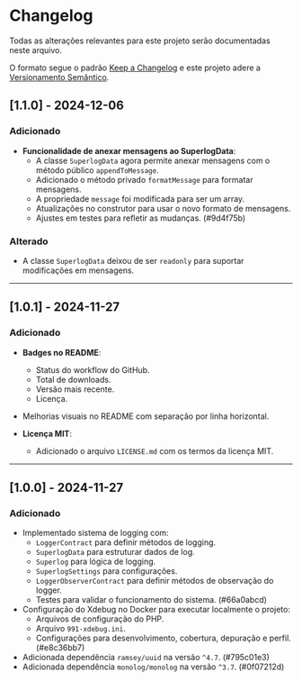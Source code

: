 # Changelog

Todas as alterações relevantes para este projeto serão documentadas neste arquivo.

O formato segue o padrão [Keep a Changelog](http://keepachangelog.com/) e este projeto adere a [Versionamento Semântico](http://semver.org/).

## [1.1.0] - 2024-12-06
### Adicionado
- **Funcionalidade de anexar mensagens ao SuperlogData**:
  - A classe `SuperlogData` agora permite anexar mensagens com o método público `appendToMessage`.
  - Adicionado o método privado `formatMessage` para formatar mensagens.
  - A propriedade `message` foi modificada para ser um array.
  - Atualizações no construtor para usar o novo formato de mensagens.
  - Ajustes em testes para refletir as mudanças. (#9d4f75b)

### Alterado
- A classe `SuperlogData` deixou de ser `readonly` para suportar modificações em mensagens.

---

## [1.0.1] - 2024-11-27
### Adicionado
- **Badges no README**:
  - Status do workflow do GitHub.
  - Total de downloads.
  - Versão mais recente.
  - Licença.
- Melhorias visuais no README com separação por linha horizontal.

- **Licença MIT**:
  - Adicionado o arquivo `LICENSE.md` com os termos da licença MIT.

---

## [1.0.0] - 2024-11-27
### Adicionado
- Implementado sistema de logging com:
  - `LoggerContract` para definir métodos de logging.
  - `SuperlogData` para estruturar dados de log.
  - `Superlog` para lógica de logging.
  - `SuperlogSettings` para configurações.
  - `LoggerObserverContract` para definir métodos de observação do logger.
  - Testes para validar o funcionamento do sistema. (#66a0abcd)
- Configuração do Xdebug no Docker para executar localmente o projeto:
  - Arquivos de configuração do PHP.
  - Arquivo `991-xdebug.ini`.
  - Configurações para desenvolvimento, cobertura, depuração e perfil. (#e8c36bb7)
- Adicionada dependência `ramsey/uuid` na versão `^4.7`. (#795c01e3)
- Adicionada dependência `monolog/monolog` na versão `^3.7`. (#0f07212d)
